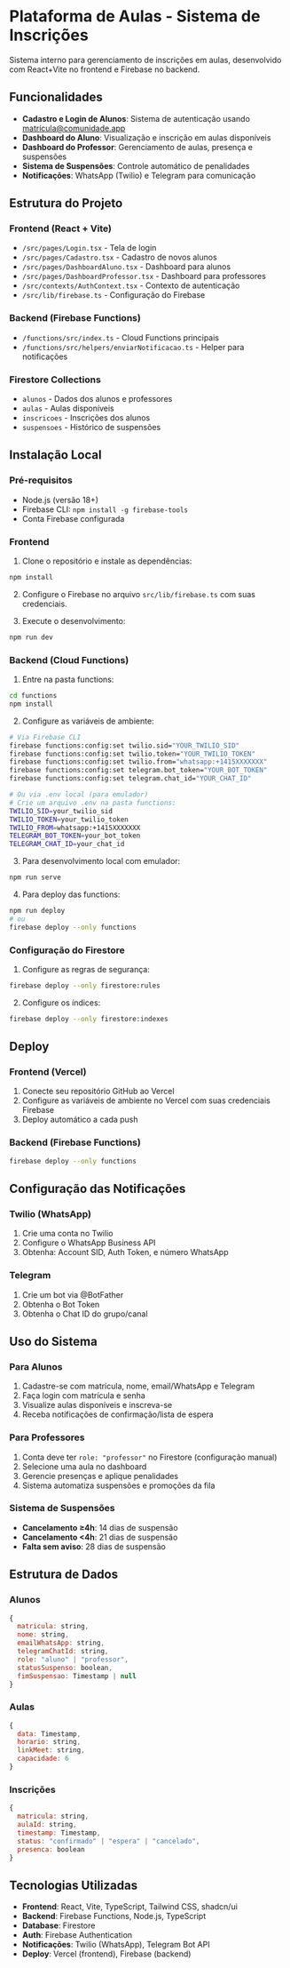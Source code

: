 
# Plataforma de Aulas - Sistema de Inscrições

Sistema interno para gerenciamento de inscrições em aulas, desenvolvido com React+Vite no frontend e Firebase no backend.

## Funcionalidades

- **Cadastro e Login de Alunos**: Sistema de autenticação usando matrícula@comunidade.app
- **Dashboard do Aluno**: Visualização e inscrição em aulas disponíveis
- **Dashboard do Professor**: Gerenciamento de aulas, presença e suspensões
- **Sistema de Suspensões**: Controle automático de penalidades
- **Notificações**: WhatsApp (Twilio) e Telegram para comunicação

## Estrutura do Projeto

### Frontend (React + Vite)
- `/src/pages/Login.tsx` - Tela de login
- `/src/pages/Cadastro.tsx` - Cadastro de novos alunos
- `/src/pages/DashboardAluno.tsx` - Dashboard para alunos
- `/src/pages/DashboardProfessor.tsx` - Dashboard para professores
- `/src/contexts/AuthContext.tsx` - Contexto de autenticação
- `/src/lib/firebase.ts` - Configuração do Firebase

### Backend (Firebase Functions)
- `/functions/src/index.ts` - Cloud Functions principais
- `/functions/src/helpers/enviarNotificacao.ts` - Helper para notificações

### Firestore Collections
- `alunos` - Dados dos alunos e professores
- `aulas` - Aulas disponíveis
- `inscricoes` - Inscrições dos alunos
- `suspensoes` - Histórico de suspensões

## Instalação Local

### Pré-requisitos
- Node.js (versão 18+)
- Firebase CLI: `npm install -g firebase-tools`
- Conta Firebase configurada

### Frontend

1. Clone o repositório e instale as dependências:
```bash
npm install
```

2. Configure o Firebase no arquivo `src/lib/firebase.ts` com suas credenciais.

3. Execute o desenvolvimento:
```bash
npm run dev
```

### Backend (Cloud Functions)

1. Entre na pasta functions:
```bash
cd functions
npm install
```

2. Configure as variáveis de ambiente:
```bash
# Via Firebase CLI
firebase functions:config:set twilio.sid="YOUR_TWILIO_SID"
firebase functions:config:set twilio.token="YOUR_TWILIO_TOKEN"
firebase functions:config:set twilio.from="whatsapp:+1415XXXXXXX"
firebase functions:config:set telegram.bot_token="YOUR_BOT_TOKEN"
firebase functions:config:set telegram.chat_id="YOUR_CHAT_ID"

# Ou via .env local (para emulador)
# Crie um arquivo .env na pasta functions:
TWILIO_SID=your_twilio_sid
TWILIO_TOKEN=your_twilio_token
TWILIO_FROM=whatsapp:+1415XXXXXXX
TELEGRAM_BOT_TOKEN=your_bot_token
TELEGRAM_CHAT_ID=your_chat_id
```

3. Para desenvolvimento local com emulador:
```bash
npm run serve
```

4. Para deploy das functions:
```bash
npm run deploy
# ou
firebase deploy --only functions
```

### Configuração do Firestore

1. Configure as regras de segurança:
```bash
firebase deploy --only firestore:rules
```

2. Configure os índices:
```bash
firebase deploy --only firestore:indexes
```

## Deploy

### Frontend (Vercel)

1. Conecte seu repositório GitHub ao Vercel
2. Configure as variáveis de ambiente no Vercel com suas credenciais Firebase
3. Deploy automático a cada push

### Backend (Firebase Functions)

```bash
firebase deploy --only functions
```

## Configuração das Notificações

### Twilio (WhatsApp)
1. Crie uma conta no Twilio
2. Configure o WhatsApp Business API
3. Obtenha: Account SID, Auth Token, e número WhatsApp

### Telegram
1. Crie um bot via @BotFather
2. Obtenha o Bot Token
3. Obtenha o Chat ID do grupo/canal

## Uso do Sistema

### Para Alunos
1. Cadastre-se com matrícula, nome, email/WhatsApp e Telegram
2. Faça login com matrícula e senha
3. Visualize aulas disponíveis e inscreva-se
4. Receba notificações de confirmação/lista de espera

### Para Professores
1. Conta deve ter `role: "professor"` no Firestore (configuração manual)
2. Selecione uma aula no dashboard
3. Gerencie presenças e aplique penalidades
4. Sistema automatiza suspensões e promoções da fila

### Sistema de Suspensões
- **Cancelamento ≥4h**: 14 dias de suspensão
- **Cancelamento <4h**: 21 dias de suspensão  
- **Falta sem aviso**: 28 dias de suspensão

## Estrutura de Dados

### Alunos
```javascript
{
  matricula: string,
  nome: string,
  emailWhatsApp: string,
  telegramChatId: string,
  role: "aluno" | "professor",
  statusSuspenso: boolean,
  fimSuspensao: Timestamp | null
}
```

### Aulas
```javascript
{
  data: Timestamp,
  horario: string,
  linkMeet: string,
  capacidade: 6
}
```

### Inscrições
```javascript
{
  matricula: string,
  aulaId: string,
  timestamp: Timestamp,
  status: "confirmado" | "espera" | "cancelado",
  presenca: boolean
}
```

## Tecnologias Utilizadas

- **Frontend**: React, Vite, TypeScript, Tailwind CSS, shadcn/ui
- **Backend**: Firebase Functions, Node.js, TypeScript
- **Database**: Firestore
- **Auth**: Firebase Authentication
- **Notificações**: Twilio (WhatsApp), Telegram Bot API
- **Deploy**: Vercel (frontend), Firebase (backend)
